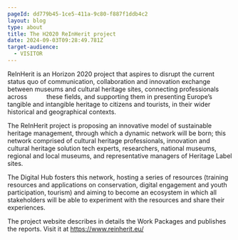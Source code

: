```yaml
---
pageId: dd779b45-1ce5-411a-9c80-f887f1ddb4c2
layout: blog
type: about
title: The H2020 ReInHerit project
date: 2024-09-03T09:28:49.781Z
target-audience:
  - VISITOR
---
```

ReInHerit is an Horizon 2020 project that aspires to disrupt the current status quo of communication, collaboration and innovation exchange between museums and cultural heritage sites, connecting professionals across           these fields, and supporting them in presenting Europe’s tangible and intangible heritage to citizens and tourists, in their wider historical and geographical contexts.

The ReInHerit project is proposing an innovative model of sustainable heritage management, through which a dynamic network will be born; this network comprised of cultural heritage professionals, innovation and cultural heritage solution tech experts, researchers, national museums, regional and local museums, and representative managers of Heritage Label sites.  

The Digital Hub fosters this network, hosting a series of resources (training resources and applications on conservation, digital engagement and youth participation, tourism) and aiming to become an ecosystem in which all stakeholders will be able to experiment with the resources and share their experiences.  

The project website describes in details the Work Packages and publishes the reports. Visit it at <https://www.reinherit.eu/>